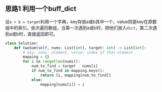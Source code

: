 ## 思路1 利用一个buff_dict

设`a + b = target`利用一个字典，key存放a或b其中一个，value则是key在原数组中的索引。依次遍历数组，当第一次遇到a或b时，把他们放入`dict`，第二次遇到a或b时，直接返回即可。

```py
class Solution:
    def twoSum(self, nums: List[int], target: int) -> List[int]:
        # key: nums' element, value: index of that element
        mapping = {}
        for i in range(len(nums)):
            num_to_find = target - nums[i]
            if num_to_find in mapping.keys():
                return [i, mapping[num_to_find]]
            else:
                mapping[nums[i]] = i
```